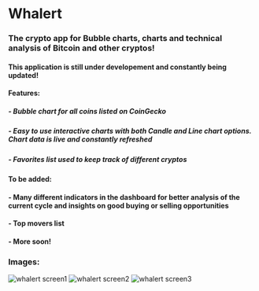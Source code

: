 # Whalert
### The crypto app for Bubble charts, charts and technical analysis of Bitcoin and other cryptos!
#### This application is still under developement and constantly being updated!

#### Features:
##### - Bubble chart for all coins listed on CoinGecko
##### - Easy to use interactive charts with both Candle and Line chart options. Chart data is live and constantly refreshed
##### - Favorites list used to keep track of different cryptos
#### To be added:
#### - Many different indicators in the dashboard for better analysis of the current cycle and insights on good buying or selling opportunities
#### - Top movers list
#### - More soon!

### Images:
![whalert screen1](https://github.com/willkopec/Whalert/assets/85149000/a87829f3-14c6-447d-af7d-0fc9ecda6699)
![whalert screen2](https://github.com/willkopec/Whalert/assets/85149000/e366aa4a-356e-4b73-bd00-2e3223d6ad94)
![whalert screen3](https://github.com/willkopec/Whalert/assets/85149000/6ff609dc-7b71-4167-9274-657fe58b0215)

